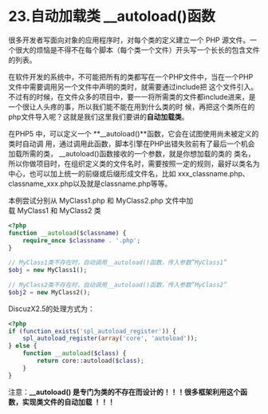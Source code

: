 # 23.自动加载类 \_\_autoload\(\)函数

很多开发者写面向对象的应用程序时，对每个类的定义建立一个 PHP 源文件。一个很大的烦恼是不得不在每个脚本（每个类一个文件）开头写一个长长的包含文件的列表。

在软件开发的系统中，不可能把所有的类都写在一个PHP文件中，当在一个PHP文件中需要调用另一个文件中声明的类时，就需要通过include把 这个文件引入。不过有的时候，在文件众多的项目中，要一一将所需类的文件都include进来，是一个很让人头疼的事，所以我们能不能在用到什么类的时 候，再把这个类所在的php文件导入呢？这就是我们这里我们要讲的**自动加载类**。

在PHP5 中，可以定义一个 **\_\_autoload\(\)**函数，它会在试图使用尚未被定义的类时自动调 用，通过调用此函数，脚本引擎在PHP出错失败前有了最后一个机会加载所需的类， \_\_autoload\(\)函数接收的一个参数，就是你想加载的类的 类名，所以你做项目时，在组织定义类的文件名时，需要按照一定的规则，最好以类名为中心，也可以加上统一的前缀或后缀形成文件名，比如 xxx\_classname.php、classname\_xxx.php以及就是classname.php等等。

本例尝试分别从 MyClass1.php 和 MyClass2.php 文件中加载 MyClass1 和 MyClass2 类

```php
<?php
function __autoload($classname) {
    require_once $classname . '.php';
}
 
// MyClass1类不存在时，自动调用__autoload()函数，传入参数”MyClass1”
$obj = new MyClass1();
 
// MyClass2类不存在时，自动调用__autoload()函数，传入参数”MyClass2”
$obj2 = new MyClass2();
```

DiscuzX2.5的处理方式为：

```php
<?php
if (function_exists('spl_autoload_register')) {
    spl_autoload_register(array('core', 'autoload'));
} else {
    function __autoload($class) {
        return core::autoload($class);
    }
}
```

注意：**\_\_autoload\(\) 是专门为类的不存在而设计的！！！很多框架利用这个函数，实现类文件的自动加载 ！！！**



